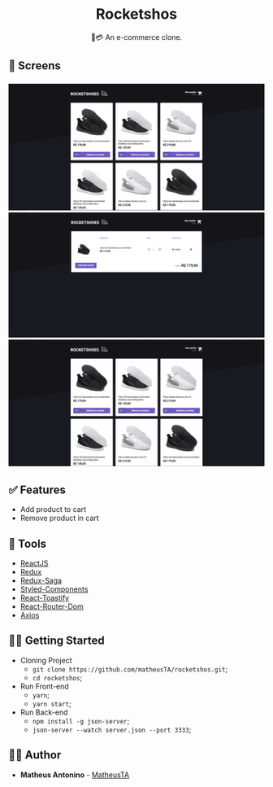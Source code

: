 <h1 align="center">
  <strong>Rocketshos</strong>
</h1> 

<p align="center">
🛒💳 An e-commerce clone.
</p> 

## 🎨 Screens

<h3 align="center">
  <img alt="spotfy" 
    src="./screenshots/screen1.PNG?raw=true" width="1000px"/>
  <img alt="spotfy" 
    src="./screenshots/screen2.PNG?raw=true" width="1000px"/>
  <img alt="spotfy" 
    src="./screenshots/screen3.gif?raw=true" width="1000px"/>
</h3>

## ✅ Features
- Add product to cart
- Remove product in cart

## 🧰 Tools

- [ReactJS](https://pt-br.reactjs.org/)
- [Redux](https://redux.js.org/)
- [Redux-Saga](https://redux-saga.js.org/)
- [Styled-Components](https://styled-components.com/)
- [React-Toastify](https://www.npmjs.com/package/react-toastify)
- [React-Router-Dom](https://reacttraining.com/react-router/web/guides/quick-start)
- [Axios](https://www.npmjs.com/package/axios)

## 👩‍🏫 Getting Started

- Cloning Project
  - `git clone https://github.com/matheusTA/rocketshos.git`;
  - `cd rocketshos`;
- Run Front-end
  - `yarn`;
  - `yarn start`;
- Run Back-end
  - `npm install -g json-server`;
  - `json-server --watch server.json --port 3333`;
 
## 🙋‍♂️ Author

* **Matheus Antonino** - [MatheusTA](https://github.com/matheusTA)
